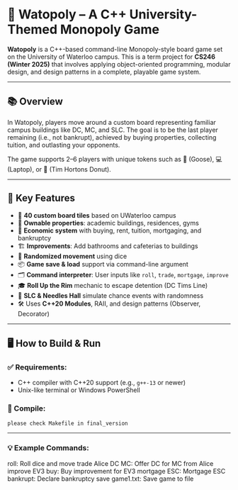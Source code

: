# 🎲 Watopoly – A C++ University-Themed Monopoly Game

**Watopoly** is a C++-based command-line Monopoly-style board game set on the University of Waterloo campus. This is a term project for **CS246 (Winter 2025)** that involves applying object-oriented programming, modular design, and design patterns in a complete, playable game system.

---

## 📚 Overview

In Watopoly, players move around a custom board representing familiar campus buildings like DC, MC, and SLC. The goal is to be the last player remaining (i.e., not bankrupt), achieved by buying properties, collecting tuition, and outlasting your opponents.

The game supports 2–6 players with unique tokens such as 🦢 (Goose), 💻 (Laptop), or 🍩 (Tim Hortons Donut).

---

## 🧩 Key Features

- 🧭 **40 custom board tiles** based on UWaterloo campus
- 🏫 **Ownable properties**: academic buildings, residences, gyms
- 💸 **Economic system** with buying, rent, tuition, mortgaging, and bankruptcy
- 🏗️ **Improvements**: Add bathrooms and cafeterias to buildings
- 🎲 **Randomized movement** using dice
- 📦 **Game save & load** support via command-line argument
- 🗂️ **Command interpreter**: User inputs like `roll`, `trade`, `mortgage`, `improve`
- 🎓 **Roll Up the Rim** mechanic to escape detention (DC Tims Line)
- 🔁 **SLC & Needles Hall** simulate chance events with randomness
- 🛠️ Uses **C++20 Modules**, RAII, and design patterns (Observer, Decorator)

---

## 🖥️ How to Build & Run

### ✅ Requirements:
- C++ compiler with C++20 support (e.g., `g++-13` or newer)
- Unix-like terminal or Windows PowerShell

### 🔧 Compile:
```bash
please check Makefile in final_version
```
---

### 💡 Example Commands:
roll: Roll dice and move
trade Alice DC MC: Offer DC for MC from Alice
improve EV3 buy: Buy improvement for EV3
mortgage ESC: Mortgage ESC
bankrupt: Declare bankruptcy
save game1.txt: Save game to file
